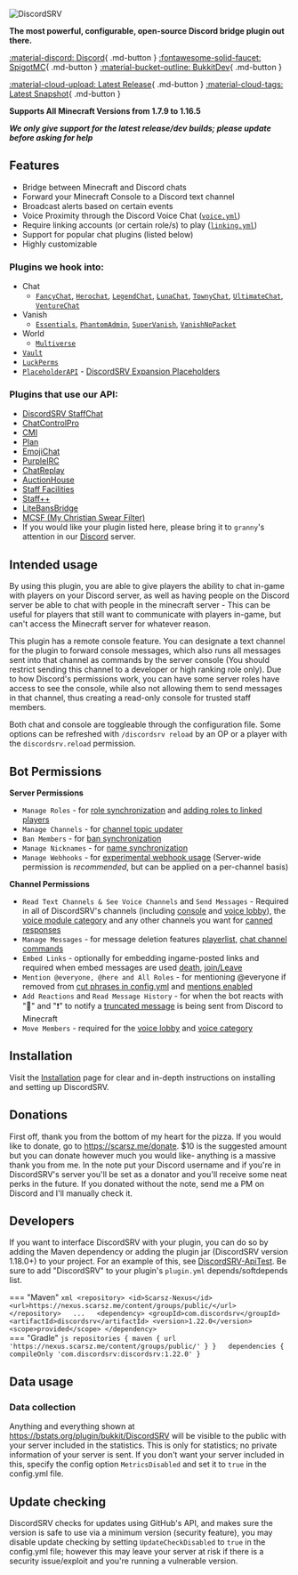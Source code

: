 ![DiscordSRV](https://lol.scarsz.me/AiKvTS/Logo-filled-stroke.png)  

<div markdown="1" id="center">

**The most powerful, configurable, open-source Discord bridge plugin out there.**  

[:material-discord: Discord](https://discordsrv.com/discord){ .md-button }
[:fontawesome-solid-faucet: SpigotMC](https://www.spigotmc.org/resources/discordsrv.18494/){ .md-button }
[:material-bucket-outline: BukkitDev](https://dev.bukkit.org/projects/discordsrv){ .md-button }

[:material-cloud-upload: Latest Release](https://get.discordsrv.com/){ .md-button }
[:material-cloud-tags: Latest Snapshot](https://snapshot.discordsrv.com/){ .md-button }

**Supports All Minecraft Versions from 1.7.9 to 1.16.5**  

_**We only give support for the latest release/dev builds; please update before asking for help**_

</div>

## Features
- Bridge between Minecraft and Discord chats
- Forward your Minecraft Console to a Discord text channel  
- Broadcast alerts based on certain events
- Voice Proximity through the Discord Voice Chat ([`voice.yml`](voice))  
- Require linking accounts (or certain role/s) to play ([`linking.yml`](linking))  
- Support for popular chat plugins (listed below)  
- Highly customizable

### Plugins we hook into:  
* Chat
    * [`FancyChat`](https://www.spigotmc.org/resources/fancychat.32328/), [`Herochat`](https://www.spigotmc.org/resources/herochat.34305/updates), [`LegendChat`](https://www.spigotmc.org/resources/legendchat.6268/), [`LunaChat`](https://github.com/ucchyocean/LunaChat), [`TownyChat`](https://www.spigotmc.org/resources/towny-advanced.72694/), [`UltimateChat`](https://www.spigotmc.org/resources/ultimatechat.23767/), [`VentureChat`](https://www.spigotmc.org/resources/venturechat.771/)
* Vanish
    * [`Essentials`](https://www.spigotmc.org/resources/essentialsx.9089/), [`PhantomAdmin`](https://www.spigotmc.org/resources/phantomadmin.37845/), [`SuperVanish`](https://www.spigotmc.org/resources/supervanish-be-invisible.1331/), [`VanishNoPacket`](https://dev.bukkit.org/projects/vanish)
* World
    * [`Multiverse`](https://dev.bukkit.org/projects/multiverse-core/)
* [`Vault`](https://www.spigotmc.org/resources/vault.34315/)  
* [`LuckPerms`](https://luckperms.net/)
* [`PlaceholderAPI`](https://www.spigotmc.org/resources/placeholderapi.6245/)  - [DiscordSRV Expansion Placeholders](PAPI-Placeholders)
### Plugins that use our API:
* [DiscordSRV StaffChat](https://www.spigotmc.org/resources/discordsrv-staff-chat.44245/)
* [ChatControlPro](https://www.spigotmc.org/resources/chatcontrol-pro.10258/)
* [CMI](https://www.spigotmc.org/resources/cmi.3742/)
* [Plan](https://www.spigotmc.org/resources/plan-player-analytics.32536/)
* [EmojiChat](https://www.spigotmc.org/resources/emojichat.50955/)
* [PurpleIRC](https://www.spigotmc.org/resources/purpleirc.2836/)
* [ChatReplay](https://www.spigotmc.org/resources/chatreplay.28982/)
* [AuctionHouse](https://www.spigotmc.org/resources/auctionhouse.61836/)
* [Staff Facilities](https://www.spigotmc.org/resources/staff-facilities.13097/)
* [Staff++](https://www.spigotmc.org/resources/staff.83562/)
* [LiteBansBridge](https://www.spigotmc.org/resources/litebansbridge.76326/)
* [MCSF (My Christian Swear Filter)](https://www.spigotmc.org/resources/mcsf.54115/)
* If you would like your plugin listed here, please bring it to `granny`'s attention in our [Discord](https://discordsrv.com/discord) server.
## Intended usage
By using this plugin, you are able to give players the ability to chat in-game with players on your Discord server, as well as having people on the Discord server be able to chat with people in the minecraft server - This can be useful for players that still want to communicate with players in-game, but can't access the Minecraft server for whatever reason.  

This plugin has a remote console feature. You can designate a text channel for the plugin to forward console messages, which also runs all messages sent into that channel as commands by the server console (You should restrict sending this channel to a developer or high ranking role only). Due to how Discord's permissions work, you can have some server roles have access to see the console, while also not allowing them to send messages in that channel, thus creating a read-only console for trusted staff members.  

Both chat and console are toggleable through the configuration file. Some options can be refreshed with `/discordsrv reload` by an OP or a player with the `discordsrv.reload` permission.  

## Bot Permissions

__Server Permissions__  
* `Manage Roles` - for [role synchronization](https://config.discordsrv.com/synchronization/GroupRoleSynchronizationGroupsAndRolesToSync) and [adding roles to linked players](https://config.discordsrv.com/config/MinecraftDiscordAccountLinkedRoleNameToAddUserTo)  
* `Manage Channels` - for [channel topic updater](https://config.discordsrv.com/messages/ChannelTopicUpdaterChatChannelTopicFormat)  
* `Ban Members` - for [ban synchronization](https://config.discordsrv.com/synchronization/BanSynchronizationDiscordToMinecraft)  
* `Manage Nicknames` - for [name synchronization](https://config.discordsrv.com/synchronization/NicknameSynchronizationEnabled)  
* `Manage Webhooks` - for [experimental webhook usage](https://config.discordsrv.com/config/Experiment_WebhookChatMessageDelivery) (Server-wide permission is _recommended_, but can be applied on a per-channel basis)  

__Channel Permissions__  
* `Read Text Channels & See Voice Channels` and `Send Messages` - Required in all of DiscordSRV's channels (including [console](https://pkrok.me/config/DiscordConsoleChannelId) and [voice lobby](https://config.discordsrv.com/voice/Lobby%20channel)), the [voice module category](https://config.discordsrv.com/voice/Voice%20category) and any other channels you want for [canned responses](https://config.discordsrv.com/config/DiscordCannedResponses)  
* `Manage Messages` - for message deletion features [playerlist](https://config.discordsrv.com/config/DiscordChatChannelListCommandEnabled), [chat channel commands](https://config.discordsrv.com/config/DiscordChatChannelConsoleCommandEnabled)  
* `Embed Links` - optionally for embedding ingame-posted links and required when embed messages are used [death](https://config.discordsrv.com/messages/MinecraftPlayerDeathMessage), [join/Leave](https://config.discordsrv.com/messages/MinecraftPlayerJoinMessage)  
* `Mention @everyone, @here and All Roles` - for mentioning @everyone if removed from [cut phrases in config.yml](https://config.discordsrv.com/config/DiscordChatChannelBlockedPhrases) and [mentions enabled](https://config.discordsrv.com/config/DiscordChatChannelTranslateMentions)  
* `Add Reactions` and `Read Message History` - for when the bot reacts with "💬" and "❗" to notify a [truncated message](https://config.discordsrv.com/config/DiscordChatChannelTruncateLength) is being sent from Discord to Minecraft  
* `Move Members` - required for the [voice lobby](https://config.discordsrv.com/voice/Lobby%20channel) and [voice category](https://config.discordsrv.com/voice/Voice%20category)

## Installation  
Visit the [Installation](Installation) page for clear and in-depth instructions on installing and setting up DiscordSRV.  

## Donations
First off, thank you from the bottom of my heart for the pizza. If you would like to donate, go to https://scarsz.me/donate. $10 is the suggested amount but you can donate however much you would like- anything is a massive thank you from me. In the note put your Discord username and if you're in DiscordSRV's server you'll be set as a donator and you'll receive some neat perks in the future. If you donated without the note, send me a PM on Discord and I'll manually check it.  
## Developers
If you want to interface DiscordSRV with your plugin, you can do so by adding the Maven dependency or adding the plugin jar (DiscordSRV version 1.18.0+) to your project. For an example of this, see [DiscordSRV-ApiTest](/DiscordSRV/DiscordSRV-ApiTest). Be sure to add "DiscordSRV" to your plugin's `plugin.yml` depends/softdepends list.  

=== "Maven"
    ```xml
    <repository>
        <id>Scarsz-Nexus</id>
        <url>https://nexus.scarsz.me/content/groups/public/</url>
    </repository>  
    ...  
    <dependency>
        <groupId>com.discordsrv</groupId>
        <artifactId>discordsrv</artifactId>
        <version>1.22.0</version>
        <scope>provided</scope>
    </dependency>
    ```  
=== "Gradle"
    ```js
    repositories {
        maven { url 'https://nexus.scarsz.me/content/groups/public/' }
    }  
    dependencies {
        compileOnly 'com.discordsrv:discordsrv:1.22.0'
    }
    ```

## Data usage
### Data collection
Anything and everything shown at https://bstats.org/plugin/bukkit/DiscordSRV will be visible to the public with your server included in the statistics. This is only for statistics; no private information of your server is sent. If you don't want your server included in this, specify the config option `MetricsDisabled` and set it to `true` in the config.yml file.  

## Update checking
DiscordSRV checks for updates using GitHub's API, and makes sure the version is safe to use via a minimum version (security feature), you may disable update checking by setting `UpdateCheckDisabled` to `true` in the config.yml file; however this may leave your server at risk if there is a security issue/exploit and you're running a vulnerable version.   